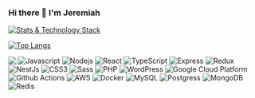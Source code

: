 ### Hi there 👋 I'm Jeremiah

[![Stats & Technology Stack](https://github-readme-stats.vercel.app/api?username=jerryjayce&count_private=true&show_icons=true&theme=blue-green)](https://github.com/jerryjayce/github-readme-stats)

[![Top Langs](https://github-readme-stats.vercel.app/api/top-langs/?username=jerryjayce&layout=compact&count_private=true&show_icons=true&theme=blue-green&langs_count=8)](https://github.com/jerryjayce/github-readme-stats)
<!--
**jerryjayce/jerryjayce** is a ✨ _special_ ✨ repository because its `README.md` (this file) appears on your GitHub profile.


<br /><br />

### Connect With Me
<p>
 <a href="https://www.linkedin.com/in/aguziendu-ugochukwu/">
    <img src="https://img.shields.io/badge/linkedin-%230077B5.svg?&style=for-the-badge&logo=linkedin&logoColor=white" />
  </a>&nbsp;&nbsp;
  <a href="https://iamug.github.io/Portfolio-v2/">
    <img src="https://img.shields.io/badge/website-000000?style=for-the-badge&logo=About.me&logoColor=white" />        
  </a>&nbsp;&nbsp;   
</p>
<br /><br />

### Stats & Technology Stack

<p>
  <!-- <img align="left" width="490" height="165" src="https://github-readme-stats.vercel.app/api?username=iamug&show_icons=true&hide_border=false&line_height=20&title_color=f69673&icon_color=1b93c9&show_owner=true"/> -->
  <img align="left" src="https://github-readme-stats.vercel.app/api/top-langs/?username=iamug&langs_count=10&layout=compact&theme=dark"/>
  <p>
<img alt="Javascript" src="https://img.shields.io/badge/javascript%20-%23323330.svg?&style=for-the-badge&logo=javascript&logoColor=%23F7DF1E" /> 
<img alt="Nodejs" src="https://img.shields.io/badge/node.js%20-%2343853D.svg?&style=for-the-badge&logo=node.js&logoColor=white" />   
<!-- <img alt="React" src="https://img.shields.io/badge/-React-45b8d8?style=for-the-badge&logo=react&logoColor=white" /> -->
<img alt="React" src="https://img.shields.io/badge/react%20-%2320232a.svg?&style=for-the-badge&logo=react&logoColor=%2361DAFB" /> 
<img alt="TypeScript" src="https://img.shields.io/badge/typescript%20-%23007ACC.svg?&style=for-the-badge&logo=typescript&logoColor=white" />   
<img alt="Express" src="https://img.shields.io/badge/express.js%20-%23404d59.svg?&style=for-the-badge" />   
<img alt="Redux" src="https://img.shields.io/badge/redux-%23593d88.svg?style=for-the-badge&logo=redux&logoColor=white"/>  
<img alt="NestJs" src="https://img.shields.io/badge/-NestJs-ea2845?style=for-the-badge&logo=nestjs&logoColor=white" />
<!-- <img alt="Apollo-GraphQL" src="https://img.shields.io/badge/-ApolloGraphQL-311C87?style=for-the-badge&logo=apollo-graphql"/>  -->
<!-- <img alt="GraphQL" src="https://img.shields.io/badge/-GraphQL-E10098?style=for-the-badge&logo=graphql&logoColor=white" /> -->
<img alt="CSS3" src="https://img.shields.io/badge/css3%20-%231572B6.svg?&style=for-the-badge&logo=css3&logoColor=white" />
<img alt="Sass" src="https://img.shields.io/badge/sass%20-%23CC6699.svg?&style=for-the-badge&logo=sass&logoColor=white" />   
<img alt="PHP" src="https://img.shields.io/badge/-php-394989?style=for-the-badge&logo=php&logoColor=white" />   
<img alt="WordPress" src="https://img.shields.io/badge/-WordPress-0073aa?style=for-the-badge&logo=wordpress&logoColor=white" />   
<img alt="Google Cloud Platform" src="https://img.shields.io/badge/-Google_Cloud_Platform-1a73e8?style=for-the-badge&logo=google-cloud&logoColor=white" />
<img alt="Github Actions" src="https://img.shields.io/badge/-Github_Actions-2088FF?style=for-the-badge&logo=github-actions&logoColor=white" />
<img alt="AWS" src="https://img.shields.io/badge/Amazon%20AWS-%23232F3E?logo=amazon-aws&logoColor=white&style=for-the-badge" /> 
<!-- <img alt="TypeScript" src="https://img.shields.io/badge/-TypeScript-007ACC?style=for-the-badge&logo=typescript&logoColor=white" />    -->
<img alt="Docker" src="https://img.shields.io/badge/-Docker-46a2f1?style=for-the-badge&logo=docker&logoColor=white" />
<!-- <img src="https://img.shields.io/badge/react_native%20-%2320232a.svg?&style=for-the-badge&logo=react&logoColor=%2361DAFB" />    -->
<!-- <img src="https://img.shields.io/badge/html5%20-%23E34F26.svg?&style=for-the-badge&logo=html5&logoColor=white" />    -->
<img alt="MySQL" src="https://img.shields.io/badge/mysql-%2300f.svg?&style=for-the-badge&logo=mysql&logoColor=white" />   
<img alt="Postgress" src="https://img.shields.io/badge/postgres-%23316192.svg?&style=for-the-badge&logo=postgresql&logoColor=white" />   
<img alt="MongoDB" src="https://img.shields.io/badge/MongoDB-%234ea94b.svg?&style=for-the-badge&logo=mongodb&logoColor=white" />  
<!-- <img alt="Git" src="https://img.shields.io/badge/git-%23F05033.svg?style=for-the-badge&logo=git&logoColor=white"/>  -->
<img alt="Redis" src="https://img.shields.io/badge/redis-%23DD0031.svg?style=for-the-badge&logo=redis&logoColor=white"/>
  </p>
</p>

<!-- 
<p>

Here are some ideas to get you started:

- 🔭 I’m currently working on ...
- 🌱 I’m currently learning ...
- 👯 I’m looking to collaborate on ...
- 🤔 I’m looking for help with ...
- 💬 Ask me about ...
- 📫 How to reach me: ...
- 😄 Pronouns: ...
- ⚡ Fun fact: ...
-->
